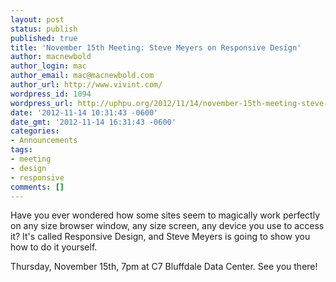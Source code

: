 ```yaml
---
layout: post
status: publish
published: true
title: 'November 15th Meeting: Steve Meyers on Responsive Design'
author: macnewbold
author_login: mac
author_email: mac@macnewbold.com
author_url: http://www.vivint.com/
wordpress_id: 1094
wordpress_url: http://uphpu.org/2012/11/14/november-15th-meeting-steve-meyers-on-responsive-design/
date: '2012-11-14 10:31:43 -0600'
date_gmt: '2012-11-14 16:31:43 -0600'
categories:
- Announcements
tags:
- meeting
- design
- responsive
comments: []
---
```

<p>Have you ever wondered how some sites seem to magically work perfectly on any size browser window, any size screen, any device you use to access it? It's called Responsive Design, and Steve Meyers is going to show you how to do it yourself.</p>
<p>Thursday, November 15th, 7pm at C7 Bluffdale Data Center. See you there!</p>
